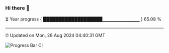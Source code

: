 ### Hi there 👋

⏳ Year progress { ███████████████████▁▁▁▁▁▁▁▁▁▁▁ } 65.08 %

---

⏰ Updated on Mon, 26 Aug 2024 04:40:31 GMT

![Progress Bar CI](https://github.com/IshwaranRudhara/GIT-ACTION/workflows/Progress%20Bar%20CI/badge.svg)
